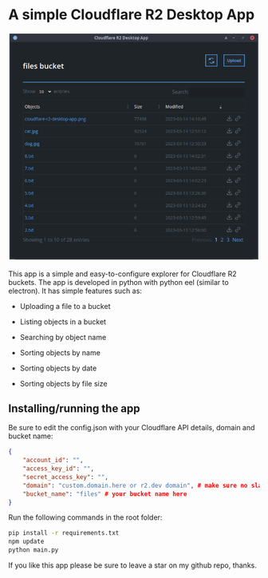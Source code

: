 # A simple Cloudflare R2 Desktop App

![Alt text](screenshot.png?raw=true "App Screenshot")

This app is a simple and easy-to-configure explorer for Cloudflare R2 buckets. The app is developed in python with python eel (similar to electron). It has simple features such as:

- Uploading a file to a bucket

- Listing objects in a bucket

- Searching by object name

- Sorting objects by name

- Sorting objects by date

- Sorting objects by file size

## Installing/running the app

Be sure to edit the config.json with your Cloudflare API details, domain and bucket name:

```json
{
	"account_id": "",
	"access_key_id": "",
	"secret_access_key": "",
	"domain": "custom.domain.here or r2.dev domain", # make sure no slashes
	"bucket_name": "files" # your bucket name here
}
```

Run the following commands in the root folder:

```bash
pip install -r requirements.txt
npm update
python main.py
```

If you like this app please be sure to leave a star on my github repo, thanks.
